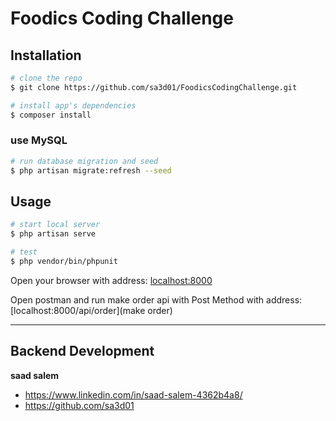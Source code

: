 # Foodics Coding Challenge

## Installation

``` bash
# clone the repo
$ git clone https://github.com/sa3d01/FoodicsCodingChallenge.git

# install app's dependencies
$ composer install
```
### use MySQL

``` bash
# run database migration and seed
$ php artisan migrate:refresh --seed
```

## Usage

``` bash
# start local server
$ php artisan serve

# test
$ php vendor/bin/phpunit
```

Open your browser with address: [localhost:8000](localhost:8000)  

Open postman and run make order api with Post Method with address: [localhost:8000/api/order](make order)  

--- 


## Backend Development

**saad salem**
* <https://www.linkedin.com/in/saad-salem-4362b4a8/>
* <https://github.com/sa3d01>
